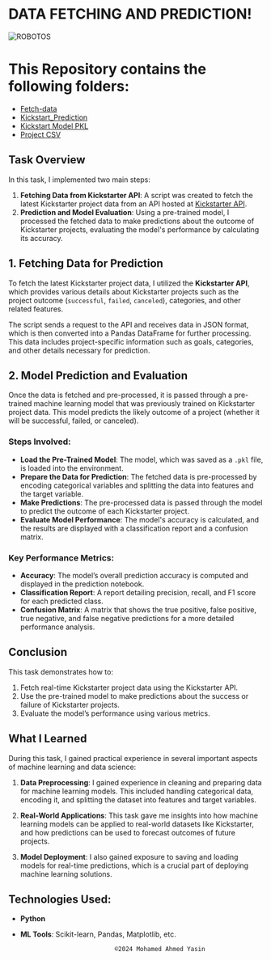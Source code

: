 # DATA FETCHING AND PREDICTION!

![ROBOTOS](https://github.com/user-attachments/assets/232672d7-81d1-4e01-98dc-d3c1f51bfbe5)


# This Repository contains the following folders:
- [Fetch-data](https://github.com/fmhirwa/ml-database_design/blob/main/Models/fetch-data.py)
- [Kickstart_Prediction](https://github.com/fmhirwa/ml-database_design/blob/main/Models/kickstart_prediction.ipynb)
- [Kickstart Model PKL](https://github.com/fmhirwa/ml-database_design/blob/main/Models/kickstarter_model.pkl)
- [Project CSV](https://github.com/fmhirwa/ml-database_design/blob/main/Models/kickstarter_projects_for_ml.csv)


## Task Overview

In this task, I implemented two main steps:

1. **Fetching Data from Kickstarter API**: A script was created to fetch the latest Kickstarter project data from an API hosted at [Kickstarter API](https://kickstarter-api.onrender.com).
2. **Prediction and Model Evaluation**: Using a pre-trained model, I processed the fetched data to make predictions about the outcome of Kickstarter projects, evaluating the model's performance by calculating its accuracy.

## 1. Fetching Data for Prediction

To fetch the latest Kickstarter project data, I utilized the **Kickstarter API**, which provides various details about Kickstarter projects such as the project outcome (`successful`, `failed`, `canceled`), categories, and other related features.

The script sends a request to the API and receives data in JSON format, which is then converted into a Pandas DataFrame for further processing. This data includes project-specific information such as goals, categories, and other details necessary for prediction.

## 2. Model Prediction and Evaluation

Once the data is fetched and pre-processed, it is passed through a pre-trained machine learning model that was previously trained on Kickstarter project data. This model predicts the likely outcome of a project (whether it will be successful, failed, or canceled).

### Steps Involved:
- **Load the Pre-Trained Model**: The model, which was saved as a `.pkl` file, is loaded into the environment.
- **Prepare the Data for Prediction**: The fetched data is pre-processed by encoding categorical variables and splitting the data into features and the target variable.
- **Make Predictions**: The pre-processed data is passed through the model to predict the outcome of each Kickstarter project.
- **Evaluate Model Performance**: The model's accuracy is calculated, and the results are displayed with a classification report and a confusion matrix.

### Key Performance Metrics:
- **Accuracy**: The model’s overall prediction accuracy is computed and displayed in the prediction notebook.
- **Classification Report**: A report detailing precision, recall, and F1 score for each predicted class.
- **Confusion Matrix**: A matrix that shows the true positive, false positive, true negative, and false negative predictions for a more detailed performance analysis.

## Conclusion

This task demonstrates how to:
1. Fetch real-time Kickstarter project data using the Kickstarter API.
2. Use the pre-trained model to make predictions about the success or failure of Kickstarter projects.
3. Evaluate the model’s performance using various metrics.

## What I Learned

During this task, I gained practical experience in several important aspects of machine learning and data science:
   
1. **Data Preprocessing**: I gained experience in cleaning and preparing data for machine learning models. This included handling categorical data, encoding it, and splitting the dataset into features and target variables.

2. **Real-World Applications**: This task gave me insights into how machine learning models can be applied to real-world datasets like Kickstarter, and how predictions can be used to forecast outcomes of future projects.

3. **Model Deployment**: I also gained exposure to saving and loading models for real-time predictions, which is a crucial part of deploying machine learning solutions.

## Technologies Used:
- **Python**
- **ML Tools**: Scikit-learn, Pandas, Matplotlib, etc.

                                ©2024 Mohamed Ahmed Yasin
